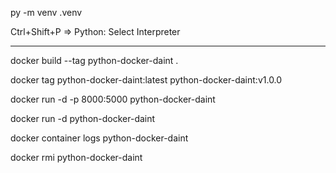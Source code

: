 py -m venv .venv

Ctrl+Shift+P => Python: Select Interpreter 

---------------------------------------------------------------------
docker build --tag python-docker-daint .

docker tag python-docker-daint:latest python-docker-daint:v1.0.0

docker run -d -p 8000:5000 python-docker-daint

docker run -d python-docker-daint

docker container logs python-docker-daint

docker rmi python-docker-daint